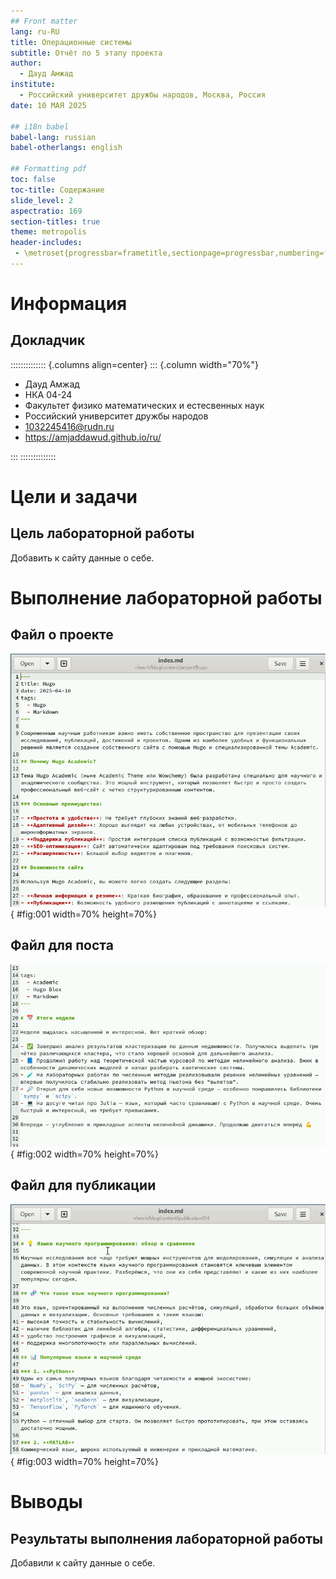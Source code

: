 ```yaml
---
## Front matter
lang: ru-RU
title: Операционные системы
subtitle: Отчёт по 5 этапу проекта
author:
  - Дауд Амжад
institute:
  - Российский университет дружбы народов, Москва, Россия
date: 10 МАЯ 2025

## i18n babel
babel-lang: russian
babel-otherlangs: english

## Formatting pdf
toc: false
toc-title: Содержание
slide_level: 2
aspectratio: 169
section-titles: true
theme: metropolis
header-includes:
 - \metroset{progressbar=frametitle,sectionpage=progressbar,numbering=fraction}
---
```


# Информация

## Докладчик

:::::::::::::: {.columns align=center}
::: {.column width="70%"}

  * Дауд Амжад
  * НКА 04-24
  * Факультет физико математических и естесвенных наук
  * Российский университет дружбы народов
  * [1032245416@rudn.ru](mailto:1032245416@rudn.ru)
  * <https://amjaddawud.github.io/ru/>

:::
::::::::::::::

# Цели и задачи

## Цель лабораторной работы

Добавить к сайту данные о себе.

# Выполнение лабораторной работы

## Файл о проекте

![Файл о проекте](image/01.PNG){ #fig:001 width=70% height=70%}

## Файл для поста

![Файл для поста](image/02.PNG){ #fig:002 width=70% height=70%}

## Файл для публикации

![Файл для публикации](image/03.PNG){ #fig:003 width=70% height=70%}

# Выводы

## Результаты выполнения лабораторной работы

Добавили к сайту данные о себе.